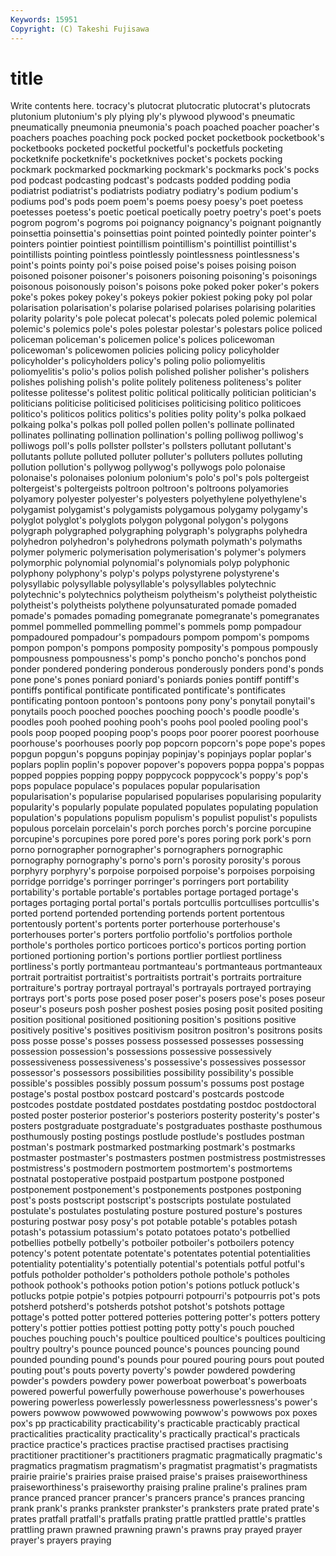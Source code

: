 ```yaml
---
Keywords: 15951 
Copyright: (C) Takeshi Fujisawa
---
```


# title

Write contents here.
tocracy's plutocrat
plutocratic plutocrat's plutocrats plutonium plutonium's ply plying ply's plywood plywood's
pneumatic pneumatically pneumonia pneumonia's poach poached poacher poacher's poachers poaches
poaching pock pocked pocket pocketbook pocketbook's pocketbooks pocketed pocketful pocketful's
pocketfuls pocketing pocketknife pocketknife's pocketknives pocket's pockets pocking pockmark pockmarked
pockmarking pockmark's pockmarks pock's pocks pod podcast podcasting podcast's podcasts
podded podding podia podiatrist podiatrist's podiatrists podiatry podiatry's podium podium's
podiums pod's pods poem poem's poems poesy poesy's poet poetess
poetesses poetess's poetic poetical poetically poetry poetry's poet's poets pogrom
pogrom's pogroms poi poignancy poignancy's poignant poignantly poinsettia poinsettia's poinsettias
point pointed pointedly pointer pointer's pointers pointier pointiest pointillism pointillism's
pointillist pointillist's pointillists pointing pointless pointlessly pointlessness pointlessness's point's points
pointy poi's poise poised poise's poises poising poison poisoned poisoner
poisoner's poisoners poisoning poisoning's poisonings poisonous poisonously poison's poisons poke
poked poker poker's pokers poke's pokes pokey pokey's pokeys pokier
pokiest poking poky pol polar polarisation polarisation's polarise polarised polarises
polarising polarities polarity polarity's pole polecat polecat's polecats poled polemic
polemical polemic's polemics pole's poles polestar polestar's polestars police policed
policeman policeman's policemen police's polices policewoman policewoman's policewomen policies policing
policy policyholder policyholder's policyholders policy's poling polio poliomyelitis poliomyelitis's polio's
polios polish polished polisher polisher's polishers polishes polishing polish's polite
politely politeness politeness's politer politesse politesse's politest politic political politically
politician politician's politicians politicise politicised politicises politicising politico politicoes politico's
politicos politics politics's polities polity polity's polka polkaed polkaing polka's
polkas poll polled pollen pollen's pollinate pollinated pollinates pollinating pollination
pollination's polling polliwog polliwog's polliwogs poll's polls pollster pollster's pollsters
pollutant pollutant's pollutants pollute polluted polluter polluter's polluters pollutes polluting
pollution pollution's pollywog pollywog's pollywogs polo polonaise polonaise's polonaises polonium
polonium's polo's pol's pols poltergeist poltergeist's poltergeists poltroon poltroon's poltroons
polyamories polyamory polyester polyester's polyesters polyethylene polyethylene's polygamist polygamist's polygamists
polygamous polygamy polygamy's polyglot polyglot's polyglots polygon polygonal polygon's polygons
polygraph polygraphed polygraphing polygraph's polygraphs polyhedra polyhedron polyhedron's polyhedrons polymath
polymath's polymaths polymer polymeric polymerisation polymerisation's polymer's polymers polymorphic polynomial
polynomial's polynomials polyp polyphonic polyphony polyphony's polyp's polyps polystyrene polystyrene's
polysyllabic polysyllable polysyllable's polysyllables polytechnic polytechnic's polytechnics polytheism polytheism's polytheist
polytheistic polytheist's polytheists polythene polyunsaturated pomade pomaded pomade's pomades pomading
pomegranate pomegranate's pomegranates pommel pommelled pommelling pommel's pommels pomp pompadour
pompadoured pompadour's pompadours pompom pompom's pompoms pompon pompon's pompons pomposity
pomposity's pompous pompously pompousness pompousness's pomp's poncho poncho's ponchos pond
ponder pondered pondering ponderous ponderously ponders pond's ponds pone pone's
pones poniard poniard's poniards ponies pontiff pontiff's pontiffs pontifical pontificate
pontificated pontificate's pontificates pontificating pontoon pontoon's pontoons pony pony's ponytail
ponytail's ponytails pooch pooched pooches pooching pooch's poodle poodle's poodles
pooh poohed poohing pooh's poohs pool pooled pooling pool's pools
poop pooped pooping poop's poops poor poorer poorest poorhouse poorhouse's
poorhouses poorly pop popcorn popcorn's pope pope's popes popgun popgun's
popguns popinjay popinjay's popinjays poplar poplar's poplars poplin poplin's popover
popover's popovers poppa poppa's poppas popped poppies popping poppy poppycock
poppycock's poppy's pop's pops populace populace's populaces popular popularisation popularisation's
popularise popularised popularises popularising popularity popularity's popularly populate populated populates
populating population population's populations populism populism's populist populist's populists populous
porcelain porcelain's porch porches porch's porcine porcupine porcupine's porcupines pore
pored pore's pores poring pork pork's porn porno pornographer pornographer's
pornographers pornographic pornography pornography's porno's porn's porosity porosity's porous porphyry
porphyry's porpoise porpoised porpoise's porpoises porpoising porridge porridge's porringer porringer's
porringers port portability portability's portable portable's portables portage portaged portage's
portages portaging portal portal's portals portcullis portcullises portcullis's ported portend
portended portending portends portent portentous portentously portent's portents porter porterhouse
porterhouse's porterhouses porter's porters portfolio portfolio's portfolios porthole porthole's portholes
portico porticoes portico's porticos porting portion portioned portioning portion's portions
portlier portliest portliness portliness's portly portmanteau portmanteau's portmanteaus portmanteaux portrait
portraitist portraitist's portraitists portrait's portraits portraiture portraiture's portray portrayal portrayal's
portrayals portrayed portraying portrays port's ports pose posed poser poser's
posers pose's poses poseur poseur's poseurs posh posher poshest posies
posing posit posited positing position positional positioned positioning position's positions
positive positively positive's positives positivism positron positron's positrons posits poss
posse posse's posses possess possessed possesses possessing possession possession's possessions
possessive possessively possessiveness possessiveness's possessive's possessives possessor possessor's possessors possibilities
possibility possibility's possible possible's possibles possibly possum possum's possums post
postage postage's postal postbox postcard postcard's postcards postcode postcodes postdate
postdated postdates postdating postdoc postdoctoral posted poster posterior posterior's posteriors
posterity posterity's poster's posters postgraduate postgraduate's postgraduates posthaste posthumous posthumously
posting postings postlude postlude's postludes postman postman's postmark postmarked postmarking
postmark's postmarks postmaster postmaster's postmasters postmen postmistress postmistresses postmistress's postmodern
postmortem postmortem's postmortems postnatal postoperative postpaid postpartum postpone postponed postponement
postponement's postponements postpones postponing post's posts postscript postscript's postscripts postulate
postulated postulate's postulates postulating posture postured posture's postures posturing postwar
posy posy's pot potable potable's potables potash potash's potassium potassium's
potato potatoes potato's potbellied potbellies potbelly potbelly's potboiler potboiler's potboilers
potency potency's potent potentate potentate's potentates potential potentialities potentiality potentiality's
potentially potential's potentials potful potful's potfuls potholder potholder's potholders pothole
pothole's potholes pothook pothook's pothooks potion potion's potions potluck potluck's
potlucks potpie potpie's potpies potpourri potpourri's potpourris pot's pots potsherd
potsherd's potsherds potshot potshot's potshots pottage pottage's potted potter pottered
potteries pottering potter's potters pottery pottery's pottier potties pottiest potting
potty potty's pouch pouched pouches pouching pouch's poultice poulticed poultice's
poultices poulticing poultry poultry's pounce pounced pounce's pounces pouncing pound
pounded pounding pound's pounds pour poured pouring pours pout pouted
pouting pout's pouts poverty poverty's powder powdered powdering powder's powders
powdery power powerboat powerboat's powerboats powered powerful powerfully powerhouse powerhouse's
powerhouses powering powerless powerlessly powerlessness powerlessness's power's powers powwow powwowed
powwowing powwow's powwows pox poxes pox's pp practicability practicability's practicable
practicably practical practicalities practicality practicality's practically practical's practicals practice practice's
practices practise practised practises practising practitioner practitioner's practitioners pragmatic pragmatically
pragmatic's pragmatics pragmatism pragmatism's pragmatist pragmatist's pragmatists prairie prairie's prairies
praise praised praise's praises praiseworthiness praiseworthiness's praiseworthy praising praline praline's
pralines pram prance pranced prancer prancer's prancers prance's prances prancing
prank prank's pranks prankster prankster's pranksters prate prated prate's prates
pratfall pratfall's pratfalls prating prattle prattled prattle's prattles prattling prawn
prawned prawning prawn's prawns pray prayed prayer prayer's prayers praying
